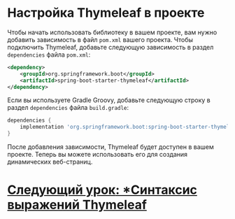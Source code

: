 # Настройка Thymeleaf в проекте

Чтобы начать использовать библиотеку в вашем проекте, вам нужно добавить зависимость в файл `pom.xml` вашего проекта. Чтобы подключить Thymeleaf, добавьте следующую зависимость в раздел `dependencies` файла `pom.xml`:

```xml 
<dependency>
    <groupId>org.springframework.boot</groupId>
    <artifactId>spring-boot-starter-thymeleaf</artifactId>
</dependency>
```

Если вы используете Gradle Groovy, добавьте следующую строку в раздел `dependencies` файла `build.gradle`:

```groovy
dependencies {
    implementation 'org.springframework.boot:spring-boot-starter-thymeleaf'
}
```

После добавления зависимости, Thymeleaf будет доступен в вашем проекте. Теперь вы можете использовать его для создания динамических веб-страниц.

# [**Следующий урок**: *Синтаксис выражений Thymeleaf]()